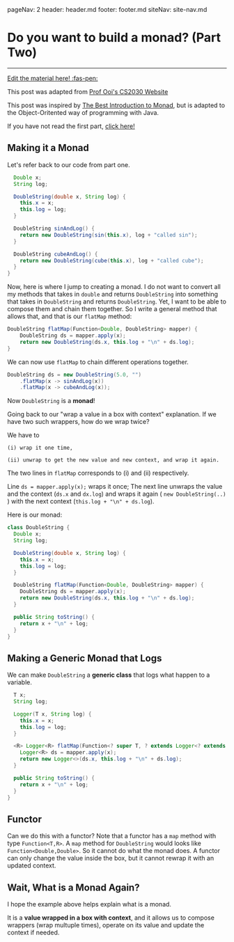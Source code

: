 <frontmatter>
  pageNav: 2
  header: header.md
  footer: footer.md
  siteNav: site-nav.md
</frontmatter>

<br> 

# Do you want to build a monad? (Part Two)
<hr>

<!-- DO NOT DELETE THIS LINK AND PLEASE WRITE BELOW THIS LINK-->
[Edit the material here! :fas-pen:](https://github.com/nus-cs2030/1920-s2/edit/master/contents/textbook/lecture10/monadsIntro/makingTheMonad.md)
<!-- DO NOT DELETE THIS LINK AND PLEASE WRITE BELOW THIS LINK-->

This post was adapted from [Prof Ooi's CS2030 Website](https://nus-cs2030.github.io/1718-s2/monad/index.html) 

This post was inspired by [The Best Introduction to Monad](https://blog.jcoglan.com/2011/03/05/translation-from-haskell-to-javascript-of-selected-portions-of-the-best-introduction-to-monads-ive-ever-read/), but is adapted to the Object-Oritented way of programming with Java.

If you have not read the first part, [click here!](extraMonads.html)

## Making it a Monad

Let's refer back to our code from part one. 

```java
  Double x;
  String log;

  DoubleString(double x, String log) {
    this.x = x;
    this.log = log;
  }

  DoubleString sinAndLog() {
    return new DoubleString(sin(this.x), log + "called sin");
  }

  DoubleString cubeAndLog() {
    return new DoubleString(cube(this.x), log + "called cube");
  }
}
```

Now, here is where I jump to creating a monad. I do not want to convert all my methods that takes in `double` and returns `DoubleString` into something that takes in `DoubleString` and returns `DoubleString`. Yet, I want to be able to compose them and chain them together. So I write a general method that allows that, and that is our `flatMap` method:

```java 
DoubleString flatMap(Function<Double, DoubleString> mapper) {
    DoubleString ds = mapper.apply(x);
    return new DoubleString(ds.x, this.log + "\n" + ds.log);
}
```

We can now use `flatMap` to chain different operations together.

```java 
DoubleString ds = new DoubleString(5.0, "")
    .flatMap(x -> sinAndLog(x))
    .flatMap(x -> cubeAndLog(x));
```

Now `DoubleString` is a **monad**!

Going back to our "wrap a value in a box with context" explanation. If we have two such wrappers, how do we wrap twice? 

We have to 

    (i) wrap it one time, 

    (ii) unwrap to get the new value and new context, and wrap it again.

The two lines in `flatMap` corresponds to (i) and (ii) respectively.

Line `ds = mapper.apply(x);` wraps it once; The next line unwraps the value and the context (`ds.x` and `dx.log`) and wraps it again ( `new DoubleString(..)` ) with the next context (`this.log + "\n" + ds.log`).

Here is our monad:

```java 
class DoubleString {
  Double x;
  String log;

  DoubleString(double x, String log) {
    this.x = x;
    this.log = log;
  }

  DoubleString flatMap(Function<Double, DoubleString> mapper) {
    DoubleString ds = mapper.apply(x);
    return new DoubleString(ds.x, this.log + "\n" + ds.log);
  }

  public String toString() {
    return x + "\n" + log;
  }
}
```

## Making a Generic Monad that Logs

We can make `DoubleString` a **generic class** that logs what happen to a variable.

```java 
  T x;
  String log;

  Logger(T x, String log) {
    this.x = x;
    this.log = log;
  }

  <R> Logger<R> flatMap(Function<? super T, ? extends Logger<? extends R>> mapper) {
    Logger<R> ds = mapper.apply(x);
    return new Logger<>(ds.x, this.log + "\n" + ds.log);
  }

  public String toString() {
    return x + "\n" + log;
  }
}
```

## Functor

Can we do this with a functor? Note that a functor has a `map` method with type `Function<T,R>`. A `map` method for `DoubleString` would looks like `Function<Double,Double>`. So it cannot do what the monad does. A functor can only change the value inside the box, but it cannot rewrap it with an updated context.

## Wait, What is a Monad Again?

I hope the example above helps explain what is a monad. 

It is a **value wrapped in a box with context**, and it allows us to compose wrappers (wrap multuple times), operate on its value and update the context if needed.
